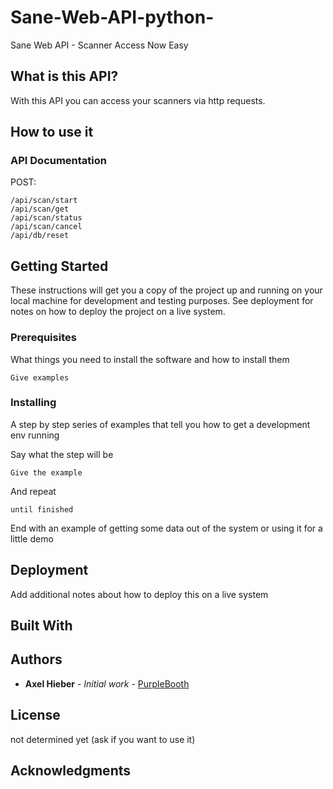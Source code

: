 # Sane-Web-API-python-
Sane Web API - Scanner Access Now Easy

## What is this API?
With this API you can access your scanners via http requests.

## How to use it

### API Documentation
POST:
```
/api/scan/start
/api/scan/get
/api/scan/status
/api/scan/cancel
/api/db/reset
```


## Getting Started

These instructions will get you a copy of the project up and running on your local machine for development and testing purposes. See deployment for notes on how to deploy the project on a live system.

### Prerequisites

What things you need to install the software and how to install them

```
Give examples
```

### Installing

A step by step series of examples that tell you how to get a development env running

Say what the step will be

```
Give the example
```

And repeat

```
until finished
```

End with an example of getting some data out of the system or using it for a little demo

## Deployment

Add additional notes about how to deploy this on a live system

## Built With



## Authors

* **Axel Hieber** - *Initial work* - [PurpleBooth](https://github.com/axelhieber)


## License

not determined yet (ask if you want to use it)

## Acknowledgments

